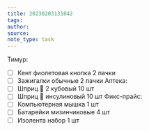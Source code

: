 ```yaml
---
title: 20230203131042 
tags: 
author: 
source: 
note_type: task
---
```

Тимур:
- [ ] Кент фиолетовая кнопка 2 пачки
- [ ] Зажигалки обычные 2 пачки
 Аптека:
- [ ] Шприц 💉 2 кубовый 10 шт
- [ ] Шприц 💉 инсулиновый 10 шт
Фикс-прайс:
- [ ] Компьютерная мышка 1 шт
- [ ] Батарейки мизинчиковые 4 шт
- [ ] Изолента набор 1 шт
